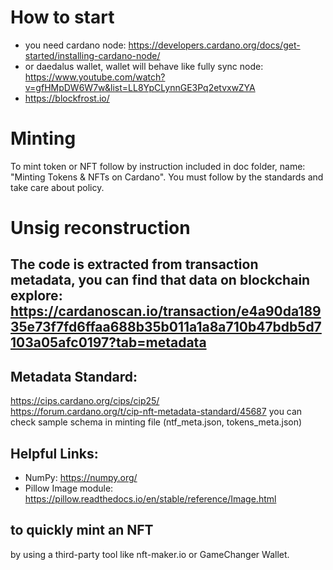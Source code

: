 # How to start
- you need cardano node: https://developers.cardano.org/docs/get-started/installing-cardano-node/
- or daedalus wallet, wallet will behave like fully sync node: https://www.youtube.com/watch?v=gfHMpDW6W7w&list=LL8YpCLynnGE3Pq2etvxwZYA
- https://blockfrost.io/

# Minting 
To mint token or NFT follow by instruction included in doc folder, name: "Minting Tokens & NFTs on Cardano". You must follow by the standards and take care about policy.

# Unsig reconstruction
## The code is extracted from transaction metadata, you can find that data on blockchain explore: https://cardanoscan.io/transaction/e4a90da18935e73f7fd6ffaa688b35b011a1a8a710b47bdb5d7103a05afc0197?tab=metadata

## Metadata Standard: 
https://cips.cardano.org/cips/cip25/  
https://forum.cardano.org/t/cip-nft-metadata-standard/45687
you can check sample schema in minting file (ntf_meta.json, tokens_meta.json)


## Helpful Links:
- NumPy: https://numpy.org/
- Pillow Image module: https://pillow.readthedocs.io/en/stable/reference/Image.html

## to quickly mint an NFT
by using a third-party tool like nft-maker.io or GameChanger Wallet. 